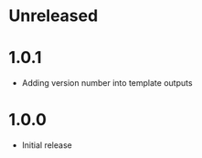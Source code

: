 Unreleased
==========

1.0.1
=====
* Adding version number into template outputs

1.0.0
=====
* Initial release
